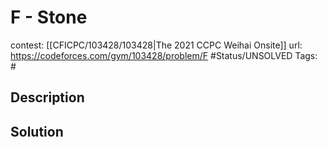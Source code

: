 # F - Stone

contest: [[CFICPC/103428/103428|The 2021 CCPC Weihai Onsite]]
url: https://codeforces.com/gym/103428/problem/F
#Status/UNSOLVED
Tags: #

## Description

## Solution

